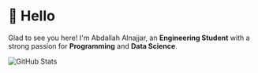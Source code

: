 # 👋 Hello

Glad to see you here! I'm Abdallah Alnajjar,
an **Engineering Student** with a strong passion for **Programming** and **Data Science**.

![GitHub Stats](https://github-readme-stats.vercel.app/api?username=theabdallahnjr&show_icons=true&count_private=true&theme=dark)
